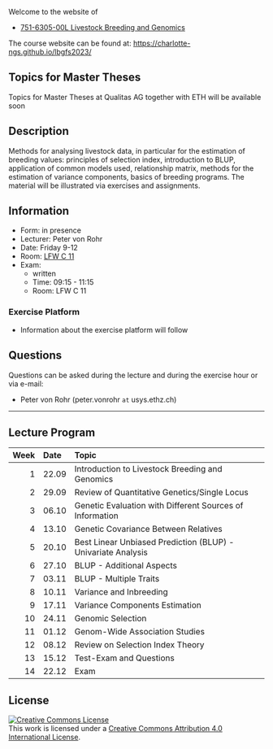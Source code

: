 
<!-- README.md is generated from README.Rmd. Please edit that file -->

Welcome to the website of

- [751-6305-00L Livestock Breeding and
  Genomics](https://www.vvz.ethz.ch/Vorlesungsverzeichnis/lerneinheit.view?semkez=2023W&ansicht=ALLE&lerneinheitId=172856&lang=en)

The course website can be found at:
<https://charlotte-ngs.github.io/lbgfs2023/>

## Topics for Master Theses

Topics for Master Theses at Qualitas AG together with ETH will be
available soon

## Description

Methods for analysing livestock data, in particular for the estimation
of breeding values: principles of selection index, introduction to BLUP,
application of common models used, relationship matrix, methods for the
estimation of variance components, basics of breeding programs. The
material will be illustrated via exercises and assignments.

## Information

- Form: in presence
- Lecturer: Peter von Rohr
- Date: Friday 9-12
- Room: [LFW C
  11](http://www.mapsearch.ethz.ch/map/map.do?gebaeudeMap=LFW&lang=en)
- Exam:
  - written
  - Time: 09:15 - 11:15
  - Room: LFW C 11

### Exercise Platform

- Information about the exercise platform will follow

## Questions

Questions can be asked during the lecture and during the exercise hour
or via e-mail:

- Peter von Rohr (peter.vonrohr `at` usys.ethz.ch)

------------------------------------------------------------------------

## Lecture Program

| Week | Date  | Topic                                                        |
|-----:|:------|:-------------------------------------------------------------|
|    1 | 22.09 | Introduction to Livestock Breeding and Genomics              |
|    2 | 29.09 | Review of Quantitative Genetics/Single Locus                 |
|    3 | 06.10 | Genetic Evaluation with Different Sources of Information     |
|    4 | 13.10 | Genetic Covariance Between Relatives                         |
|    5 | 20.10 | Best Linear Unbiased Prediction (BLUP) - Univariate Analysis |
|    6 | 27.10 | BLUP - Additional Aspects                                    |
|    7 | 03.11 | BLUP - Multiple Traits                                       |
|    8 | 10.11 | Variance and Inbreeding                                      |
|    9 | 17.11 | Variance Components Estimation                               |
|   10 | 24.11 | Genomic Selection                                            |
|   11 | 01.12 | Genom-Wide Association Studies                               |
|   12 | 08.12 | Review on Selection Index Theory                             |
|   13 | 15.12 | Test-Exam and Questions                                      |
|   14 | 22.12 | Exam                                                         |

## License

<a rel="license" href="http://creativecommons.org/licenses/by/4.0/"><img alt="Creative Commons License" style="border-width:0" src="https://i.creativecommons.org/l/by/4.0/88x31.png" /></a><br />This
work is licensed under a
<a rel="license" href="http://creativecommons.org/licenses/by/4.0/">Creative
Commons Attribution 4.0 International License</a>.
